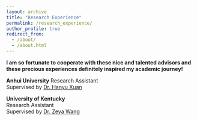 ```yaml
---
layout: archive
title: "Research Experience"
permalink: /research_experience/
author_profile: true
redirect_from: 
  - /about/
  - /about.html
---
```


**I am so fortunate to cooperate with these nice and talented advisors and these precious experiences definitely inspired my academic journey!**


**Anhui University**
Research Assistant  
Supervised by [Dr. Hanyu Xuan](https://xuanhanyu.github.io/)


**University of Kentucky**  
Research Assistant  
Supervised by [Dr. Zeya Wang](https://zeyawang.github.io)

